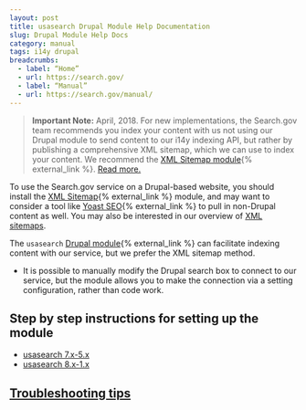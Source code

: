 ```yaml
---
layout: post
title: usasearch Drupal Module Help Documentation 
slug: Drupal Module Help Docs
category: manual
tags: i14y drupal
breadcrumbs:
  - label: “Home”
  - url: https://search.gov/
  - label: “Manual”
  - url: https://search.gov/manual/
---
```



> **Important Note:** April, 2018. For new implementations, the Search.gov team recommends you index your content with us not using our Drupal module to send content to our i14y indexing API, but rather by publishing a comprehensive XML sitemap, which we can use to index your content. We recommend the [XML Sitemap module](https://www.drupal.org/project/xmlsitemap){% external_link %}. [Read more.](https://search.gov/blog/six-months-in.html)

To use the Search.gov service on a Drupal-based website, you should install the [XML Sitemap](https://www.drupal.org/project/xmlsitemap){% external_link %} module, and may want to consider a tool like [Yoast SEO](https://www.drupal.org/project/yoast_seo){% external_link %} to pull in non-Drupal content as well. You may also be interested in our overview of [XML sitemaps](https://search.gov/blog/sitemaps.html).

The `usasearch` [Drupal module](https://drupal.org/project/usasearch){% external_link %} can facilitate indexing content with our service, but we prefer the XML sitemap method. 

* It is possible to manually modify the Drupal search box to connect to our service, but the module allows you to make the connection via a setting configuration, rather than code work.

## Step by step instructions for setting up the module

* [usasearch 7.x-5.x](https://search.gov/manual/drupal-7-module-instructions.html)
* [usasearch 8.x-1.x](https://search.gov/manual/drupal-8-module-instructions.html)

## [Troubleshooting tips](https://search.gov/manual/drupal-module-troubleshooting.html)